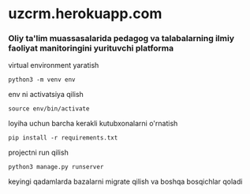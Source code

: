 # uzcrm.herokuapp.com
### Oliy ta'lim muassasalarida pedagog va talabalarning ilmiy faoliyat manitoringini yurituvchi platforma


virtual environment yaratish
```
python3 -m venv env
```

env ni activatsiya qilish
```
source env/bin/activate
```

loyiha uchun barcha kerakli kutubxonalarni o'rnatish
```
pip install -r requirements.txt
```

projectni run qilish
```
python3 manage.py runserver
```

keyingi qadamlarda bazalarni migrate qilish va boshqa bosqichlar qoladi
